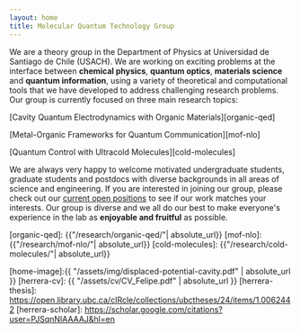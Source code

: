 ```yaml
---
layout: home
title: Molecular Quantum Technology Group
---
```


We are a theory group in the Department of Physics at Universidad de Santiago de Chile (USACH). We are working on exciting problems at the interface between **chemical physics**, **quantum optics**, **materials science** and **quantum information**, using a variety of theoretical and computational tools that we have developed to address challenging research problems. Our group is currently focused on three main research topics:


[Cavity Quantum Electrodynamics with Organic Materials][organic-qed]


[Metal-Organic Frameworks for Quantum Communication][mof-nlo]


[Quantum Control with Ultracold Molecules][cold-molecules]


We are always very happy to welcome motivated undergraduate students, graduate students and postdocs with diverse backgrounds in all areas of science and engineering. If you are interested in joining our group, please check out our [current open positions](/openings/) to see if our work matches your interests. Our group is diverse and we all do our best to make everyone's experience in the lab as **enjoyable and fruitful** as possible. 


[organic-qed]: {{"/research/organic-qed/"| absolute_url}}
[mof-nlo]: {{"/research/mof-nlo/"| absolute_url}}
[cold-molecules]: {{"/research/cold-molecules/"| absolute_url}}

[fisica-usach]: http://www.fisica.usach.cl
[home-image]:{{ "/assets/img/displaced-potential-cavity.pdf" | absolute_url }} 
[herrera-cv]: {{ "/assets/cv/CV_Felipe.pdf" | absolute_url }}
[herrera-thesis]: https://open.library.ubc.ca/cIRcle/collections/ubctheses/24/items/1.0062442
[herrera-scholar]: https://scholar.google.com/citations?user=PJSqnNIAAAAJ&hl=en
